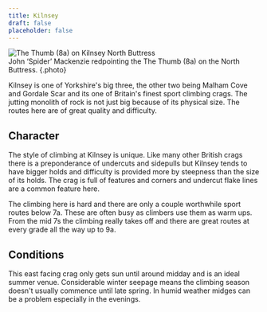 ```yaml
---
title: Kilnsey
draft: false
placeholder: false
---
```


![The Thumb (8a) on Kilnsey North Buttress](/img/yorkshire/kilnsey/kilnsey-the-thumb-20.jpg)  
John ‘Spider’ Mackenzie redpointing the The Thumb (8a) on the North Buttress.
{.photo}

Kilnsey is one of Yorkshire's big three, the other two being Malham Cove and Gordale Scar and its one of Britain's finest sport climbing crags. The jutting monolith of rock is not just big because of its physical size. The routes here are of great quality and difficulty.

## Character

The style of climbing at Kilnsey is unique. Like many other British crags there is a preponderance of undercuts and sidepulls but Kilnsey tends to have bigger holds and difficulty is provided more by steepness than the size of its holds. The crag is full of features and corners and undercut flake lines are a common feature here.

The climbing here is hard and there are only a couple worthwhile sport routes below 7a. These are often busy as climbers use them as warm ups. From the mid 7s the climbing really takes off and there are great routes at every grade all the way up to 9a.

## Conditions

This east facing crag only gets sun until around midday and is an ideal summer venue. Considerable winter seepage means the climbing season doesn't usually commence until late spring. In humid weather midges can be a problem especially in the evenings.






